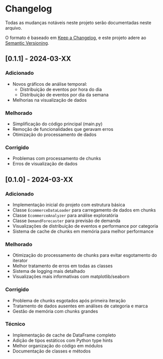 # Changelog

Todas as mudanças notáveis neste projeto serão documentadas neste arquivo.

O formato é baseado em [Keep a Changelog](https://keepachangelog.com/pt-BR/1.0.0/),
e este projeto adere ao [Semantic Versioning](https://semver.org/lang/pt-BR/).

## [0.1.1] - 2024-03-XX

### Adicionado
- Novos gráficos de análise temporal:
  - Distribuição de eventos por hora do dia
  - Distribuição de eventos por dia da semana
- Melhorias na visualização de dados

### Melhorado
- Simplificação do código principal (main.py)
- Remoção de funcionalidades que geravam erros
- Otimização do processamento de dados

### Corrigido
- Problemas com processamento de chunks
- Erros de visualização de dados

## [0.1.0] - 2024-03-XX

### Adicionado
- Implementação inicial do projeto com estrutura básica
- Classe `EcommerceDataLoader` para carregamento de dados em chunks
- Classe `EcommerceAnalyzer` para análise exploratória
- Classe `DemandForecaster` para previsão de demanda
- Visualizações de distribuição de eventos e performance por categoria
- Sistema de cache de chunks em memória para melhor performance

### Melhorado
- Otimização do processamento de chunks para evitar esgotamento do iterator
- Melhor tratamento de erros em todas as classes
- Sistema de logging mais detalhado
- Visualizações mais informativas com matplotlib/seaborn

### Corrigido
- Problema de chunks esgotados após primeira iteração
- Tratamento de dados ausentes em análises de categoria e marca
- Gestão de memória com chunks grandes

### Técnico
- Implementação de cache de DataFrame completo
- Adição de tipos estáticos com Python type hints
- Melhor organização do código em módulos
- Documentação de classes e métodos 